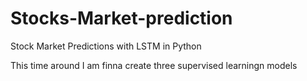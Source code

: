 # Stocks-Market-prediction
Stock Market Predictions with LSTM in Python

This time around I am finna create three supervised learningn models
